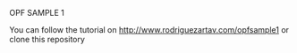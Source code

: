 OPF SAMPLE 1

You can follow the tutorial on http://www.rodriguezartav.com/opfsample1 or clone this repository